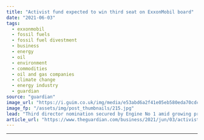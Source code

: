 ```yaml
---
title: "Activist fund expected to win third seat on ExxonMobil board"
date: "2021-06-03"
tags: 
  - exxonmobil
  - fossil fuels
  - fossil fuel divestment
  - business
  - energy
  - oil
  - environment
  - commodities
  - oil and gas companies
  - climate change
  - energy industry
  - guardian
source: "guardian"
image_url: "https://i.guim.co.uk/img/media/e53abd6a2f41e05eb580eda70cdc78d310a56c6e/0_378_5760_3456/master/5760.jpg?width=460&quality=85&auto=format&fit=max&s=a78a10fb10d7cb028e60a15302832c44"
image_fp: "/assets/img/post_thumbnails/215.jpg"
lead: "Third director nomination secured by Engine No 1 amid growing pressure over fossil fuelsExxonMobil expects to lose a third board seat to an activist hedge fund, Engine No 1, adding to the pressure on one of the world’s largest oil companies to introd..."
article_url: "https://www.theguardian.com/business/2021/jun/03/activist-hedge-fund-seat-exxonmobil-board-engine-no-1-fossil-fuels"
---
```


---
